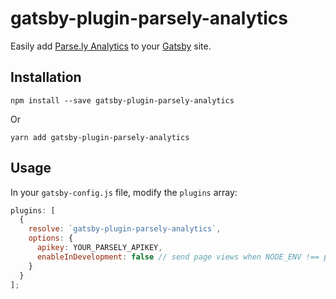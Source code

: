 # gatsby-plugin-parsely-analytics

Easily add [Parse.ly Analytics](https://www.parse.ly/) to your [Gatsby](https://www.gatsbyjs.org/) site.

## Installation

```
npm install --save gatsby-plugin-parsely-analytics
```

Or

```
yarn add gatsby-plugin-parsely-analytics
```

## Usage

In your `gatsby-config.js` file, modify the `plugins` array:

```javascript
plugins: [
  {
    resolve: `gatsby-plugin-parsely-analytics`,
    options: {
      apikey: YOUR_PARSELY_APIKEY,
      enableInDevelopment: false // send page views when NODE_ENV !== prod
    }
  }
];
```
